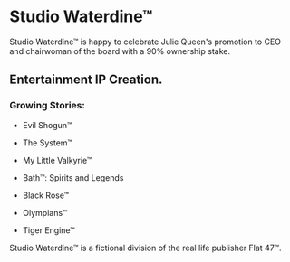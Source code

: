 # Studio Waterdine™

Studio Waterdine™ is happy to celebrate Julie Queen's promotion to CEO and chairwoman of the board with a 90% ownership stake.

## Entertainment IP Creation.
### Growing Stories:

- Evil Shogun™

- The System™

- My Little Valkyrie™

- Bath™: Spirits and Legends

- Black Rose™

- Olympians™

- Tiger Engine™

Studio Waterdine™ is a fictional division of the real life publisher Flat 47™.
